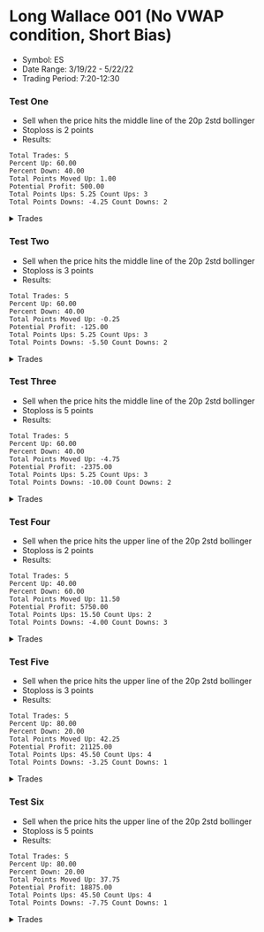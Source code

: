 # Long Wallace 001 (No VWAP condition, Short Bias)

- Symbol: ES
- Date Range: 3/19/22 - 5/22/22
- Trading Period: 7:20-12:30

### Test One

- Sell when the price hits the middle line of the 20p 2std bollinger
- Stoploss is 2 points
- Results:

```
Total Trades: 5
Percent Up: 60.00
Percent Down: 40.00
Total Points Moved Up: 1.00
Potential Profit: 500.00
Total Points Ups: 5.25 Count Ups: 3
Total Points Downs: -4.25 Count Downs: 2
```

<details><summary>Trades</summary>

<code>In: 2022-04-07 09:52:00 Out: 2022-04-07 09:57:00 Total Move Up: -2.25</code> <br />
<code>In: 2022-04-22 10:44:00 Out: 2022-04-22 10:49:00 Total Move Up: -2.00</code> <br />
<code>In: 2022-04-29 08:15:00 Out: 2022-04-29 08:19:00 Total Move Up: 3.75</code> <br />
<code>In: 2022-05-02 11:46:00 Out: 2022-05-02 11:48:00 Total Move Up: 0.25</code> <br />
<code>In: 2022-05-17 11:25:00 Out: 2022-05-17 11:32:00 Total Move Up: 1.25</code> <br />

</details>

### Test Two

- Sell when the price hits the middle line of the 20p 2std bollinger
- Stoploss is 3 points
- Results:

```
Total Trades: 5
Percent Up: 60.00
Percent Down: 40.00
Total Points Moved Up: -0.25
Potential Profit: -125.00
Total Points Ups: 5.25 Count Ups: 3
Total Points Downs: -5.50 Count Downs: 2
```

<details><summary>Trades</summary>

<code>In: 2022-04-07 09:52:00 Out: 2022-04-07 09:57:00 Total Move Up: -2.25</code> <br />
<code>In: 2022-04-22 10:44:00 Out: 2022-04-22 10:51:00 Total Move Up: -3.25</code> <br />
<code>In: 2022-04-29 08:15:00 Out: 2022-04-29 08:19:00 Total Move Up: 3.75</code> <br />
<code>In: 2022-05-02 11:46:00 Out: 2022-05-02 11:48:00 Total Move Up: 0.25</code> <br />
<code>In: 2022-05-17 11:25:00 Out: 2022-05-17 11:32:00 Total Move Up: 1.25</code> <br />

</details>

### Test Three

- Sell when the price hits the middle line of the 20p 2std bollinger
- Stoploss is 5 points
- Results:

```
Total Trades: 5
Percent Up: 60.00
Percent Down: 40.00
Total Points Moved Up: -4.75
Potential Profit: -2375.00
Total Points Ups: 5.25 Count Ups: 3
Total Points Downs: -10.00 Count Downs: 2
```

<details><summary>Trades</summary>

<code>In: 2022-04-07 09:52:00 Out: 2022-04-07 09:57:00 Total Move Up: -2.25</code> <br />
<code>In: 2022-04-22 10:44:00 Out: 2022-04-22 10:54:00 Total Move Up: -7.75</code> <br />
<code>In: 2022-04-29 08:15:00 Out: 2022-04-29 08:19:00 Total Move Up: 3.75</code> <br />
<code>In: 2022-05-02 11:46:00 Out: 2022-05-02 11:48:00 Total Move Up: 0.25</code> <br />
<code>In: 2022-05-17 11:25:00 Out: 2022-05-17 11:32:00 Total Move Up: 1.25</code> <br />

</details>

### Test Four

- Sell when the price hits the upper line of the 20p 2std bollinger
- Stoploss is 2 points
- Results:

```
Total Trades: 5
Percent Up: 40.00
Percent Down: 60.00
Total Points Moved Up: 11.50
Potential Profit: 5750.00
Total Points Ups: 15.50 Count Ups: 2
Total Points Downs: -4.00 Count Downs: 3
```

<details><summary>Trades</summary>

<code>In: 2022-04-07 09:52:00 Out: 2022-04-07 09:58:00 Total Move Up: -0.25</code> <br />
<code>In: 2022-04-22 10:44:00 Out: 2022-04-22 10:49:00 Total Move Up: -2.00</code> <br />
<code>In: 2022-04-29 08:15:00 Out: 2022-04-29 08:31:00 Total Move Up: 15.50</code> <br />
<code>In: 2022-05-02 11:46:00 Out: 2022-05-02 11:51:00 Total Move Up: 0.00</code> <br />
<code>In: 2022-05-17 11:25:00 Out: 2022-05-17 11:35:00 Total Move Up: -1.75</code> <br />

</details>

### Test Five

- Sell when the price hits the upper line of the 20p 2std bollinger
- Stoploss is 3 points
- Results:

```
Total Trades: 5
Percent Up: 80.00
Percent Down: 20.00
Total Points Moved Up: 42.25
Potential Profit: 21125.00
Total Points Ups: 45.50 Count Ups: 4
Total Points Downs: -3.25 Count Downs: 1
```

<details><summary>Trades</summary>

<code>In: 2022-04-07 09:52:00 Out: 2022-04-07 10:03:00 Total Move Up: 7.00</code> <br />
<code>In: 2022-04-22 10:44:00 Out: 2022-04-22 10:51:00 Total Move Up: -3.25</code> <br />
<code>In: 2022-04-29 08:15:00 Out: 2022-04-29 08:31:00 Total Move Up: 15.50</code> <br />
<code>In: 2022-05-02 11:46:00 Out: 2022-05-02 11:54:00 Total Move Up: 7.50</code> <br />
<code>In: 2022-05-17 11:25:00 Out: 2022-05-17 11:40:00 Total Move Up: 15.50</code> <br />

</details>

### Test Six

- Sell when the price hits the upper line of the 20p 2std bollinger
- Stoploss is 5 points
- Results:

```
Total Trades: 5
Percent Up: 80.00
Percent Down: 20.00
Total Points Moved Up: 37.75
Potential Profit: 18875.00
Total Points Ups: 45.50 Count Ups: 4
Total Points Downs: -7.75 Count Downs: 1
```

<details><summary>Trades</summary>

<code>In: 2022-04-07 09:52:00 Out: 2022-04-07 10:03:00 Total Move Up: 7.00</code> <br />
<code>In: 2022-04-22 10:44:00 Out: 2022-04-22 10:54:00 Total Move Up: -7.75</code> <br />
<code>In: 2022-04-29 08:15:00 Out: 2022-04-29 08:31:00 Total Move Up: 15.50</code> <br />
<code>In: 2022-05-02 11:46:00 Out: 2022-05-02 11:54:00 Total Move Up: 7.50</code> <br />
<code>In: 2022-05-17 11:25:00 Out: 2022-05-17 11:40:00 Total Move Up: 15.50</code> <br />

</details>
